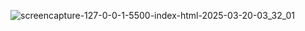 ![screencapture-127-0-0-1-5500-index-html-2025-03-20-03_32_01](https://github.com/user-attachments/assets/02432651-68f4-4d02-bcc6-f262240f6764)

